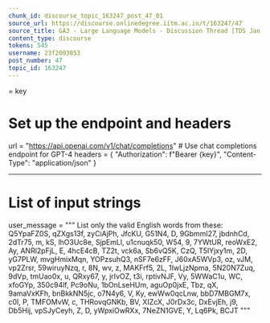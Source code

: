 ```yaml
---
chunk_id: discourse_topic_163247_post_47_01
source_url: https://discourse.onlinedegree.iitm.ac.in/t/163247/47
source_title: GA3 - Large Language Models - Discussion Thread [TDS Jan 2025]
content_type: discourse
tokens: 545
username: 23f2003853
post_number: 47
topic_id: 163247
---
```


 = key

# Set up the endpoint and headers
url = "https://api.openai.com/v1/chat/completions" # Use chat completions endpoint for GPT-4
headers = {
 "Authorization": f"Bearer {key}",
 "Content-Type": "application/json"
}

---

# List of input strings
user_message = """
List only the valid English words from these: Q5YpaFZ0S, qZXgs13f, zyCiAjPh, JfcKU, G51N4, D, 9GbmmI27, jbdnhCd, 2dTr75, m, kS, lhO3Uc8e, SjpEmLl, u1cnuqk50, W54, 9, 7YWtUR, reoWxE2, Ay, ANRl2pFjL, E, 4hcE4cB, TZ2t, vck6a, Sb6vQ5K, CzQ, T5lYjxy1m, 2D, yG7PLW, mvgHmixMqn, YOPzsuhQ3, nSF7e6zFF, J60xA5WVp3, oz, vJM, vp2Zrsr, 59wiruyNzq, r, 8N, wv, z, MAKFrf5, 2L, 1IwLjzNpma, 5N20N7Zuq, 9dVp, tmUao0x, u, QRxy67, y, jrIvOZ, t3i, rptivNJF, Vy, 5WWaC1u, WC, xfoGYp, 350c94lf, Pc9oNu, 1bOnLseHUm, aguOp0jxE, Tbz, qX, 9amaVxKFh, bnBkkNN5jc, o7N4y6, V, Ky, ewWw0qcLnw, bbD7MBGM7x, c0l, P, TMFOMvW, c, THRovqGNKb, BV, XIZcX, J0rDx3c, DxEvjEh, j9, Db5Hij, vpSJyCeyh, Z, D, yWpxiOwRXx, 7NeZN1GVE, Y, Lq6Pk, BCJT
"""
